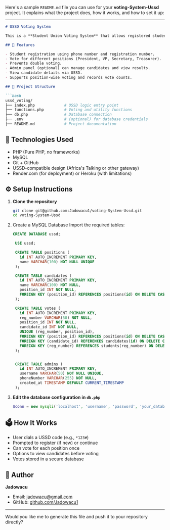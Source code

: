 Here's a sample `README.md` file you can use for your **voting-System-Ussd** project. It explains what the project does, how it works, and how to set it up:

---

````markdown
# USSD Voting System

This is a **Student Union Voting System** that allows registered students to vote for their representatives (President, Vice President, Secretary, Treasurer) using a **USSD interface**. The system is built using **PHP** and **MySQL**, and is designed to run on any platform supporting HTTP and USSD gateway integration (e.g., Africa's Talking).

## 🧩 Features

- Student registration using phone number and registration number.
- Vote for different positions (President, VP, Secretary, Treasurer).
- Prevents double voting.
- Admin panel (optional) can manage candidates and view results.
- View candidate details via USSD.
- Supports position-wise voting and records vote counts.

## 📂 Project Structure

```bash
ussd_voting/
├── index.php             # USSD logic entry point
├── functions.php         # Voting and utility functions
├── db.php                # Database connection
├── .env                  # (optional) for database credentials
├── README.md             # Project documentation
````

## 🧪 Technologies Used

* PHP (Pure PHP, no frameworks)
* MySQL
* Git + GitHub
* USSD-compatible design (Africa's Talking or other gateway)
* Render.com (for deployment) or Heroku (with limitations)

## ⚙️ Setup Instructions

1. **Clone the repository**

   ```bash
   git clone git@github.com:Jadowacu1/voting-System-Ussd.git
   cd voting-System-Ussd
   ```

2. Create a MySQL Database
   Import the required tables:

   ```sql
   CREATE DATABASE ussd;

    USE ussd;

    CREATE TABLE positions (
      id INT AUTO_INCREMENT PRIMARY KEY,
      name VARCHAR(100) NOT NULL UNIQUE
    );

    CREATE TABLE candidates (
      id INT AUTO_INCREMENT PRIMARY KEY,
      name VARCHAR(100) NOT NULL,
      position_id INT NOT NULL,
      FOREIGN KEY (position_id) REFERENCES positions(id) ON DELETE CASCADE
    );

    CREATE TABLE votes (
      id INT AUTO_INCREMENT PRIMARY KEY,
      reg_number VARCHAR(50) NOT NULL,
      position_id INT NOT NULL,
      candidate_id INT NOT NULL,
      UNIQUE (reg_number, position_id),
      FOREIGN KEY (position_id) REFERENCES positions(id) ON DELETE CASCADE,
      FOREIGN KEY (candidate_id) REFERENCES candidates(id) ON DELETE CASCADE,
      FOREIGN KEY (reg_number) REFERENCES students(reg_number) ON DELETE CASCADE
    );


    CREATE TABLE admins (
      id INT AUTO_INCREMENT PRIMARY KEY,
      username VARCHAR(50) NOT NULL UNIQUE,
      phoneNumber VARCHAR(255) NOT NULL,
      created_at TIMESTAMP DEFAULT CURRENT_TIMESTAMP
    );

   ```

3. **Edit the database configuration in `db.php`**

   ```php
   $conn = new mysqli('localhost', 'username', 'password', 'your_database');
   ```

## 🗳️ How It Works

* User dials a USSD code (e.g., `*123#`)
* Prompted to register (if new) or continue
* Can vote for each position once
* Options to view candidates before voting
* Votes stored in a secure database

## 🙋 Author

**Jadowacu**
* Email: [jadowacu@gmail.com](mailto:jadowacu@gmail.com)
* GitHub: [github.com/Jadowacu1](https://github.com/Jadowacu1)


---

Would you like me to generate this file and push it to your repository directly?


